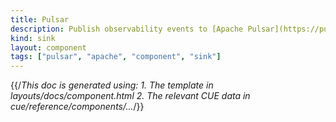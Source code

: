 ```yaml
---
title: Pulsar
description: Publish observability events to [Apache Pulsar](https://pulsar.apache.org) topics
kind: sink
layout: component
tags: ["pulsar", "apache", "component", "sink"]
---
```


{{/*This doc is generated using:
     1. The template in layouts/docs/component.html
2. The relevant CUE data in cue/reference/components/...*/}}
